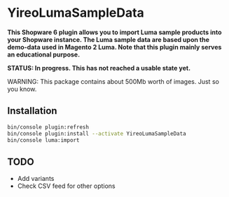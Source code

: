 # YireoLumaSampleData

**This Shopware 6 plugin allows you to import Luma sample products into your Shopware instance. The Luma sample data are based upon the demo-data used in Magento 2 Luma. Note that this plugin mainly serves an educational purpose.**

**STATUS: In progress. This has not reached a usable state yet.**

WARNING: This package contains about 500Mb worth of images. Just so you know.

## Installation
```bash
bin/console plugin:refresh
bin/console plugin:install --activate YireoLumaSampleData
bin/console luma:import
```

## TODO
- Add variants
- Check CSV feed for other options

